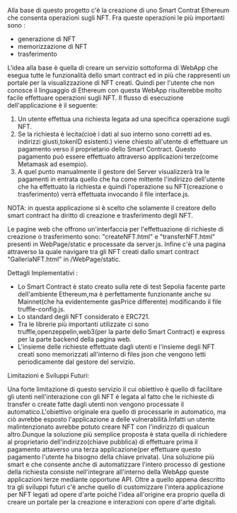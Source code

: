 Alla base di questo progetto c'è la creazione di uno Smart Contrat Ethereum che consenta operazioni sugli NFT.
Fra queste operazioni le più importanti sono :
- generazione di NFT
- memorizzazione di NFT
- trasferimento

L'idea alla base è quella di creare un servizio sottoforma di WebApp che esegua tutte le funzionalità dello smart contract ed in più che rappresenti un portale per la visualizzazione di NFT creati.
Quindi per l'utente che non conosce il linguaggio di Ethereum con questa WebApp risulterebbe molto facile effettuare operazioni sugli NFT.
Il flusso di esecuzione dell'applicazione è il seguente:
1) Un utente effettua una richiesta legata ad una specifica operazione sugli NFT.
2) Se la richiesta è lecita(cioè i dati al suo interno sono corretti ad es. indirizzi giusti,tokenID esistenti.) viene chiesto all'utente di effettuare un pagamento verso il proprietario dello Smart Contract. Questo pagamento può essere effettuato attraverso applicazioni terze(come Metamask ad esempio).
3) A quel punto manualmente il gestore del Server visualizzerà tra le pagamenti in entrata quello che ha come mittente l'indirizzo dell'utente che ha effettuato la richiesta e quindi l'operazione su NFT(creazione o trasferimento) verrà effettuata invocando il file interface.js.

NOTA: in questa applicazione si è scelto che solamente il creatore dello smart contract ha diritto di creazione e trasferimento degli NFT.

Le pagine web che offrono un'interfaccia per l'effettuazione di richieste di creazione o trasferimento sono:  "createNFT.html" e "transferNFT.html" presenti in WebPage/static e processate da server.js.
Infine c'è una pagina attraverso la quale navigare tra gli NFT creati dallo smart contract "GalleriaNFT.html" in /WebPage/static.

Dettagli Implementativi :

- Lo Smart Contract è stato creato sulla rete di test Sepolia facente parte dell'ambiente Ethereum,ma è perfettamente funzionante anche su Mainnet(che ha evidentemente gasPrice differente) modificando il file truffle-config.js.
- Lo standard degli NFT considerato è ERC721.
- Tra le librerie più importanti utilizzate ci sono truffle,openzeppelin,web3(per la parte dello Smart Contract) e express per la parte backend della pagina web.
- L'insieme delle richieste effettuate dagli utenti e l'insieme degli NFT creati sono memorizzati all'interno di files json che vengono letti periodicamente dal gestore del servizio.

Limitazioni e Sviluppi Futuri:

Una forte limitazione di questo servizio il cui obiettivo è quello di facilitare gli utenti nell'interazione con gli NFT è legata al fatto che le richieste di transfer o create fatte dagli utenti non vengono processate il automatico.L'obiettivo originale era quello di processarle in automatico, ma ciò avrebbe esposto l'applicazione a delle vulnerabilità.Infatti un utente malintenzionato avrebbe potuto creare NFT con l'indirizzo di qualcun altro.Dunque la soluzione più semplice proposta è stata quella di richiedere al proprietario dell'indirizzo(chiave pubblica) di effettuare prima il pagamento attaverso una terza applicazione(per effettuare questo pagamento l'utente ha bisogno della chiave privata).
Una soluzione più smart e che consente anche di automatizzare l'intero processo di gestione della richiesta consiste nell'integrare all'interno della WebApp queste applicazioni terze mediante opportune API.
Oltre a quello appena descritto tra gli sviluppi futuri c'è anche quello di customizzare l'intera applicazione per NFT legati ad opere d'arte poiché l'idea all'origine era proprio quella di creare un portale per la creazione e interazioni con opere d'arte digitali.
















